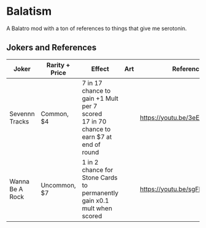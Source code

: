 # Balatism
A Balatro mod with a ton of references to things that give me serotonin.

## Jokers and References

| Joker           | Rarity + Price | Effect                                                                                    | Art | Reference                    |
| --------------- | -------------- | ----------------------------------------------------------------------------------------- | --- | ---------------------------- |
| Sevennn Tracks  | Common, $4     | 7 in 17 chance to gain +1 Mult per 7 scored<br>17 in 70 chance to earn $7 at end of round |     | https://youtu.be/3eETMvOWd4Q |
| Wanna Be A Rock | Uncommon, $7   | 1 in 2 chance for Stone Cards to permanently gain x0.1 mult when scored                   |     | https://youtu.be/sgFKyP9Xif0 |

